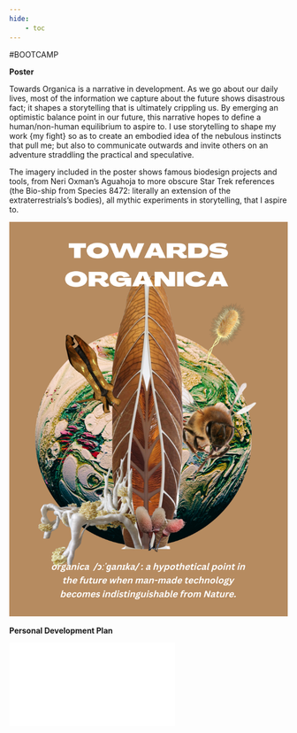 ```yaml
---
hide:
    - toc
---
```


#BOOTCAMP

**Poster**

Towards Organica is a narrative in development. As we go about our daily lives, most of the information we capture about the future shows disastrous fact; it shapes a storytelling that is ultimately crippling us. By emerging an optimistic balance point in our future, this narrative hopes to define a human/non-human equilibrium to aspire to. I use storytelling to shape my work {my fight} so as to create an embodied idea of the nebulous instincts that pull me; but also to communicate outwards and invite others on an adventure straddling the practical and speculative.

The imagery included in the poster shows famous biodesign projects and tools, from Neri Oxman’s Aguahoja to more obscure Star Trek references (the Bio-ship from Species 8472: literally an extension of the extraterrestrials’s bodies), all mythic experiments in storytelling, that I aspire to.

![](../images/01-Bootcamp/TOWARDSORGANICAPOSTERA3.png)

**Personal Development Plan**

![](../images/01-Bootcamp/personaldevelomentplan.pdf)
